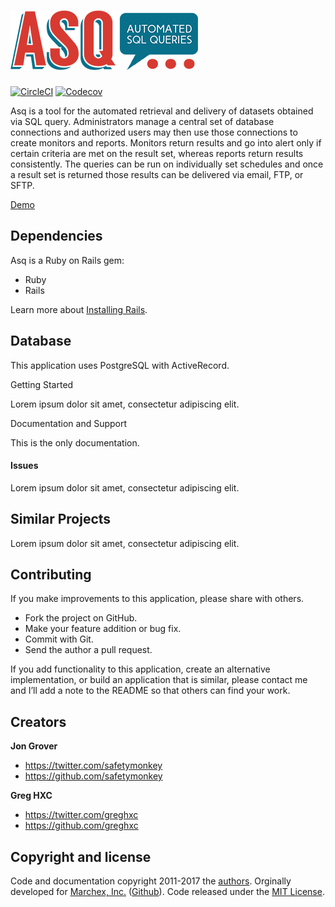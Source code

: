 ![ASQ: Automated SQL Queries][asq-logo]
================================================================================

[![CircleCI][build-badge]][build]
[![Codecov][codecov-badge]][codecov]
<!-- [![License][license-badge]][license] -->

Asq is a tool for the automated retrieval and delivery of datasets obtained via SQL query. Administrators manage a central set of database connections and authorized users may then use those connections to create monitors and reports. Monitors return results and go into alert only if certain criteria are met on the result set, whereas reports return results consistently. The queries can be run on individually set schedules and once a result set is returned those results can be delivered via email, FTP, or SFTP.

[Demo](http://asq-monitoring.herokuapp.com)

Dependencies
---

Asq is a Ruby on Rails gem:

-   Ruby
-   Rails

Learn more about [Installing Rails](http://railsapps.github.io/installing-rails.html).

Database
---

This application uses PostgreSQL with ActiveRecord.


Getting Started


Lorem ipsum dolor sit amet, consectetur adipiscing elit.

Documentation and Support


This is the only documentation.

#### Issues

Lorem ipsum dolor sit amet, consectetur adipiscing elit.

Similar Projects
-

Lorem ipsum dolor sit amet, consectetur adipiscing elit.

Contributing
--

If you make improvements to this application, please share with others.

-   Fork the project on GitHub.
-   Make your feature addition or bug fix.
-   Commit with Git.
-   Send the author a pull request.

If you add functionality to this application, create an alternative
implementation, or build an application that is similar, please contact
me and I’ll add a note to the README so that others can find your work.

## Creators

**Jon Grover**

- <https://twitter.com/safetymonkey>
- <https://github.com/safetymonkey>

**Greg HXC**

- <https://twitter.com/greghxc>
- <https://github.com/greghxc>



## Copyright and license

Code and documentation copyright 2011-2017 the [authors](https://github.com/twbs/bootstrap/graphs/contributors). Orginally developed for [Marchex, Inc.](https://marchex.com) ([Github](https://github.com/marchex)). Code released under the [MIT License](https://github.com/safetymonkey/asq/blob/master/LICENSE.txt).

[asq-logo]: images/asq-sml.png

[build-badge]: https://circleci.com/gh/safetymonkey/asq.svg?style=shield&circle-token=c31d4d2749473c316cd4fc5d6160be680a1dc9be
[build]: https://circleci.com/gh/safetymonkey/asq

[license-badge]: images/license-badge.svg
[license]: https://github.com/fastlane/fastlane/blob/master/LICENSE

[codecov-badge]:https://codecov.io/gh/safetymonkey/asq/branch/master/graph/badge.svg?token=gZGSAnU9hS
[codecov]: https://codecov.io/gh/safetymonkey/asq
